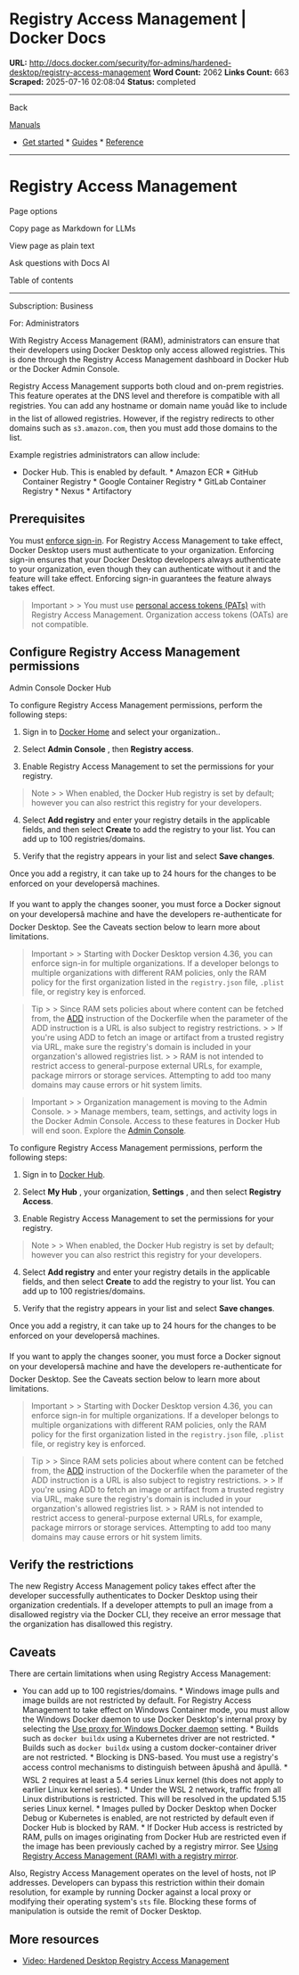 # Registry Access Management | Docker Docs

**URL:** http://docs.docker.com/security/for-admins/hardened-desktop/registry-access-management
**Word Count:** 2062
**Links Count:** 663
**Scraped:** 2025-07-16 02:08:04
**Status:** completed

---

Back

[Manuals](https://docs.docker.com/manuals/)

  * [Get started](http://docs.docker.com/get-started/)   * [Guides](http://docs.docker.com/guides/)   * [Reference](http://docs.docker.com/reference/)

* * *

# Registry Access Management

Page options

Copy page as Markdown for LLMs

View page as plain text

Ask questions with Docs AI

Table of contents

* * *

Subscription: Business

For: Administrators

With Registry Access Management \(RAM\), administrators can ensure that their developers using Docker Desktop only access allowed registries. This is done through the Registry Access Management dashboard in Docker Hub or the Docker Admin Console.

Registry Access Management supports both cloud and on-prem registries. This feature operates at the DNS level and therefore is compatible with all registries. You can add any hostname or domain name youâd like to include in the list of allowed registries. However, if the registry redirects to other domains such as `s3.amazon.com`, then you must add those domains to the list.

Example registries administrators can allow include:

  * Docker Hub. This is enabled by default.   * Amazon ECR   * GitHub Container Registry   * Google Container Registry   * GitLab Container Registry   * Nexus   * Artifactory

## Prerequisites

You must [enforce sign-in](https://docs.docker.com/enterprise/security/enforce-sign-in/). For Registry Access Management to take effect, Docker Desktop users must authenticate to your organization. Enforcing sign-in ensures that your Docker Desktop developers always authenticate to your organization, even though they can authenticate without it and the feature will take effect. Enforcing sign-in guarantees the feature always takes effect.

> Important >  > You must use [personal access tokens \(PATs\)](https://docs.docker.com/security/for-developers/access-tokens/) with Registry Access Management. Organization access tokens \(OATs\) are not compatible.

## Configure Registry Access Management permissions

Admin Console  Docker Hub

To configure Registry Access Management permissions, perform the following steps:

  1. Sign in to [Docker Home](https://app.docker.com/) and select your organization..

  2. Select **Admin Console** , then **Registry access**.

  3. Enable Registry Access Management to set the permissions for your registry.

> Note >  > When enabled, the Docker Hub registry is set by default; however you can also restrict this registry for your developers.

  4. Select **Add registry** and enter your registry details in the applicable fields, and then select **Create** to add the registry to your list. You can add up to 100 registries/domains.

  5. Verify that the registry appears in your list and select **Save changes**.

Once you add a registry, it can take up to 24 hours for the changes to be enforced on your developersâ machines.

If you want to apply the changes sooner, you must force a Docker signout on your developersâ machine and have the developers re-authenticate for Docker Desktop. See the Caveats section below to learn more about limitations.

> Important >  > Starting with Docker Desktop version 4.36, you can enforce sign-in for multiple organizations. If a developer belongs to multiple organizations with different RAM policies, only the RAM policy for the first organization listed in the `registry.json` file, `.plist` file, or registry key is enforced.

> Tip >  > Since RAM sets policies about where content can be fetched from, the [ADD](http://docs.docker.com/reference/dockerfile/#add) instruction of the Dockerfile when the parameter of the ADD instruction is a URL is also subject to registry restrictions. >  > If you're using ADD to fetch an image or artifact from a trusted registry via URL, make sure the registry's domain is included in your organzation's allowed registries list. >  > RAM is not intended to restrict access to general-purpose external URLs, for example, package mirrors or storage services. Attempting to add too many domains may cause errors or hit system limits.

> Important >  > Organization management is moving to the Admin Console. >  > Manage members, team, settings, and activity logs in the Docker Admin Console. Access to these features in Docker Hub will end soon. Explore the [Admin Console](https://app.docker.com/admin).

To configure Registry Access Management permissions, perform the following steps:

  1. Sign in to [Docker Hub](https://hub.docker.com).

  2. Select **My Hub** , your organization, **Settings** , and then select **Registry Access**.

  3. Enable Registry Access Management to set the permissions for your registry.

> Note >  > When enabled, the Docker Hub registry is set by default; however you can also restrict this registry for your developers.

  4. Select **Add registry** and enter your registry details in the applicable fields, and then select **Create** to add the registry to your list. You can add up to 100 registries/domains.

  5. Verify that the registry appears in your list and select **Save changes**.

Once you add a registry, it can take up to 24 hours for the changes to be enforced on your developersâ machines.

If you want to apply the changes sooner, you must force a Docker signout on your developersâ machine and have the developers re-authenticate for Docker Desktop. See the Caveats section below to learn more about limitations.

> Important >  > Starting with Docker Desktop version 4.36, you can enforce sign-in for multiple organizations. If a developer belongs to multiple organizations with different RAM policies, only the RAM policy for the first organization listed in the `registry.json` file, `.plist` file, or registry key is enforced.

> Tip >  > Since RAM sets policies about where content can be fetched from, the [ADD](http://docs.docker.com/reference/dockerfile/#add) instruction of the Dockerfile when the parameter of the ADD instruction is a URL is also subject to registry restrictions. >  > If you're using ADD to fetch an image or artifact from a trusted registry via URL, make sure the registry's domain is included in your organzation's allowed registries list. >  > RAM is not intended to restrict access to general-purpose external URLs, for example, package mirrors or storage services. Attempting to add too many domains may cause errors or hit system limits.

## Verify the restrictions

The new Registry Access Management policy takes effect after the developer successfully authenticates to Docker Desktop using their organization credentials. If a developer attempts to pull an image from a disallowed registry via the Docker CLI, they receive an error message that the organization has disallowed this registry.

## Caveats

There are certain limitations when using Registry Access Management:

  * You can add up to 100 registries/domains.   * Windows image pulls and image builds are not restricted by default. For Registry Access Management to take effect on Windows Container mode, you must allow the Windows Docker daemon to use Docker Desktop's internal proxy by selecting the [Use proxy for Windows Docker daemon](https://docs.docker.com/desktop/settings-and-maintenance/settings/#proxies) setting.   * Builds such as `docker buildx` using a Kubernetes driver are not restricted.   * Builds such as `docker buildx` using a custom docker-container driver are not restricted.   * Blocking is DNS-based. You must use a registry's access control mechanisms to distinguish between âpushâ and âpullâ.   * WSL 2 requires at least a 5.4 series Linux kernel \(this does not apply to earlier Linux kernel series\).   * Under the WSL 2 network, traffic from all Linux distributions is restricted. This will be resolved in the updated 5.15 series Linux kernel.   * Images pulled by Docker Desktop when Docker Debug or Kubernetes is enabled, are not restricted by default even if Docker Hub is blocked by RAM.   * If Docker Hub access is restricted by RAM, pulls on images originating from Docker Hub are restricted even if the image has been previously cached by a registry mirror. See [Using Registry Access Management \(RAM\) with a registry mirror](https://docs.docker.com/docker-hub/image-library/mirror/).

Also, Registry Access Management operates on the level of hosts, not IP addresses. Developers can bypass this restriction within their domain resolution, for example by running Docker against a local proxy or modifying their operating system's `sts` file. Blocking these forms of manipulation is outside the remit of Docker Desktop.

## More resources

  * [Video: Hardened Desktop Registry Access Management](https://www.youtube.com/watch?v=l9Z6WJdJC9A)